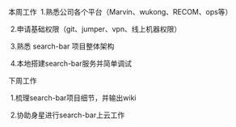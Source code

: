 本周工作
​	1.熟悉公司各个平台（Marvin、wukong、RECOM、ops等）

​	2.申请基础权限（git、jumper、vpn、线上机器权限）

​	3.熟悉 search-bar 项目整体架构

​	4.本地搭建search-bar服务并简单调试

下周工作

​	1.梳理search-bar项目细节，并输出wiki

​	2.协助身星进行search-bar上云工作

​	